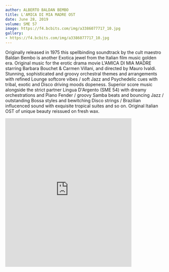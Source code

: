 ```yaml
---
author: ALBERTO BALDAN BEMBO
title: L'AMICA DI MIA MADRE OST
date: June 28, 2019
volume: SME 57
image: https://f4.bcbits.com/img/a3386077717_10.jpg
gallery:
- https://f4.bcbits.com/img/a3386077717_10.jpg
---
```


Originally released in 1975 this spellbinding soundtrack by the cult maestro Baldan Bembo is another Exotica jewel from the Italian film music golden  era. Original music for the erotic drama movie L'AMICA DI MIA MADRE starring Barbara Bouchet & Carmen Villani, and directed by Mauro Ivaldi. Stunning, sophisticated and groovy orchestral themes and arrangements with refined Lounge softcore vibes / soft Jazz and Psychedelic cues with tribal, exotic and Disco driving moods dopeness.
Superior score music alongside the strict partner Lingua D'Argento (SME 54) with dreamy orchestrations and Piano Fender / groovy Samba beats and  bouncing Jazz / outstanding Bossa styles and bewitching Disco strings / Brazilian influcenced sound with exquisite tropical suites and so on. 
Original Italian OST of unique beauty reissued on fresh wax.

<iframe style="border: 0; width: 400px; height: 472px;" src="https://bandcamp.com/EmbeddedPlayer/album=1443548181/size=large/bgcol=ffffff/linkcol=0687f5/artwork=small/transparent=true/" seamless><a href="http://sonormusiceditions.bandcamp.com/album/lamica-di-mia-madre-ost">L&#39;AMICA DI MIA MADRE OST by Alberto Baldan Bembo</a></iframe>